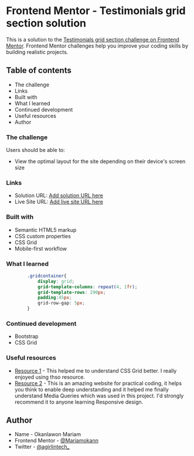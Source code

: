 # Frontend Mentor - Testimonials grid section solution

This is a solution to the [Testimonials grid section challenge on Frontend Mentor](https://www.frontendmentor.io/challenges/testimonials-grid-section-Nnw6J7Un7). Frontend Mentor challenges help you improve your coding skills by building realistic projects. 

## Table of contents

  - The challenge
  - Links
  - Built with
  - What I learned
  - Continued development
  - Useful resources
  - Author

### The challenge
Users should be able to:

- View the optimal layout for the site depending on their device's screen size

### Links

- Solution URL: [Add solution URL here](https://your-solution-url.com)
- Live Site URL: [Add live site URL here](https://your-live-site-url.com)

### Built with
- Semantic HTML5 markup
- CSS custom properties
- CSS Grid
- Mobile-first workflow

### What I learned
```css
        .gridcontainer{
            display: grid;
            grid-template-columns: repeat(4, 1fr);
            grid-template-rows: 290px;
            padding:45px;
            grid-row-gap: 5px; 
        }
```

### Continued development
- Bootstrap
- CSS Grid

### Useful resources
- [Resource 1](https://www.w3schools.com) - This helped me to understand CSS Grid better. I really enjoyed using thso resource.
- [Resource 2](https://www.freecodecamp.org) - This is an amazing website for practical coding, it helps you think to enable deep understanding and it helped me finally understand Media Queries which was used in this project. I'd strongly recommend it to anyone learning Responsive design.

## Author
- Name - Okanlawon Mariam
- Frontend Mentor - [@Mariamokann](https://www.frontendmentor.io/profile/Mariamokann)
- Twitter - [@agirlintech_](https://www.twitter.com/agirlintech_)
